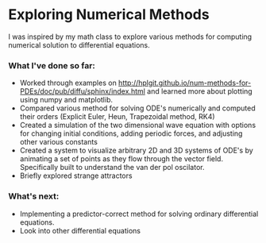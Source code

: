 # Exploring Numerical Methods

I was inspired by my math class to explore various methods for computing numerical solution to differential equations.

### What I've done so far:
* Worked through examples on http://hplgit.github.io/num-methods-for-PDEs/doc/pub/diffu/sphinx/index.html and learned more about plotting using numpy and matplotlib.
* Compared various method for solving ODE's numerically and computed their orders (Explicit Euler, Heun, Trapezoidal method, RK4)
* Created a simulation of the two dimensional wave equation with options for changing initial conditions, adding periodic forces, and adjusting other various constants
* Created a system to visualize arbitrary 2D and 3D systems of ODE's by animating a set of points as they flow through the vector field. Specifically built to understand the van der pol oscilator.
* Briefly explored strange attractors

### What's next:
* Implementing a predictor-correct method for solving ordinary differential equations.
* Look into other differential equations
